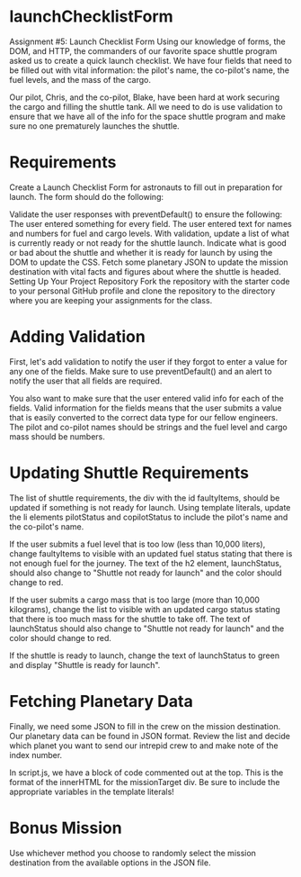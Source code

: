 # launchChecklistForm

Assignment #5: Launch Checklist Form
Using our knowledge of forms, the DOM, and HTTP, the commanders of our favorite space shuttle program asked us to create a quick launch checklist. We have four fields that need to be filled out with vital information: the pilot's name, the co-pilot's name, the fuel levels, and the mass of the cargo.

Our pilot, Chris, and the co-pilot, Blake, have been hard at work securing the cargo and filling the shuttle tank. All we need to do is use validation to ensure that we have all of the info for the space shuttle program and make sure no one prematurely launches the shuttle.

# Requirements
Create a Launch Checklist Form for astronauts to fill out in preparation for launch. The form should do the following:

Validate the user responses with preventDefault() to ensure the following:
The user entered something for every field.
The user entered text for names and numbers for fuel and cargo levels.
With validation, update a list of what is currently ready or not ready for the shuttle launch.
Indicate what is good or bad about the shuttle and whether it is ready for launch by using the DOM to update the CSS.
Fetch some planetary JSON to update the mission destination with vital facts and figures about where the shuttle is headed.
Setting Up Your Project Repository
Fork the repository with the starter code to your personal GitHub profile and clone the repository to the directory where you are keeping your assignments for the class.


# Adding Validation
First, let's add validation to notify the user if they forgot to enter a value for any one of the fields.
Make sure to use preventDefault() and an alert to notify the user that all fields are required.

You also want to make sure that the user entered valid info for each of the fields. Valid information for the fields means that the user submits a value that is easily converted to the correct data type for our fellow engineers. The pilot and co-pilot names should be strings and the fuel level and cargo mass should be numbers.


# Updating Shuttle Requirements
The list of shuttle requirements, the div with the id faultyItems, should be updated if something is not ready for launch. Using template literals, update the li elements pilotStatus and copilotStatus to include the pilot's name and the co-pilot's name.

If the user submits a fuel level that is too low (less than 10,000 liters), change faultyItems to visible with an updated fuel status stating that there is not enough fuel for the journey. The text of the h2 element, launchStatus, should also change to "Shuttle not ready for launch" and the color should change to red.

If the user submits a cargo mass that is too large (more than 10,000 kilograms), change the list to visible with an updated cargo status stating that there is too much mass for the shuttle to take off. The text of launchStatus should also change to "Shuttle not ready for launch" and the color should change to red.

If the shuttle is ready to launch, change the text of launchStatus to green and display "Shuttle is ready for launch".

# Fetching Planetary Data
Finally, we need some JSON to fill in the crew on the mission destination. Our planetary data can be found in JSON format. Review the list and decide which planet you want to send our intrepid crew to and make note of the index number.


In script.js, we have a block of code commented out at the top. This is the format of the innerHTML for the missionTarget div. Be sure to include the appropriate variables in the template literals!

# Bonus Mission
Use whichever method you choose to randomly select the mission destination from the available options in the JSON file.
